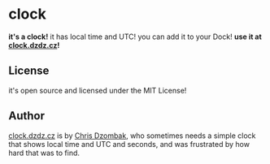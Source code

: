 # clock

**it's a clock!** it has local time and UTC! you can add it to your Dock! **use it at [clock.dzdz.cz](https://clock.dzdz.cz)!**

## License

it's open source and licensed under the MIT License!

## Author

[clock.dzdz.cz](https://clock.dzdz.cz) is by [Chris Dzombak](https://github.com/cdzombak), who sometimes needs a simple clock that shows local time and UTC and seconds, and was frustrated by how hard that was to find. 
